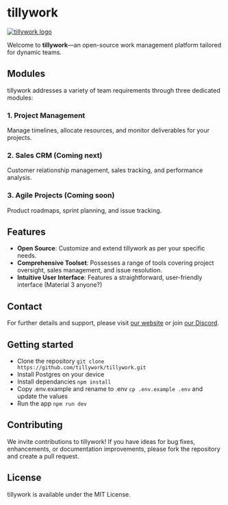 # tillywork

[![tillywork logo](https://cdn.tilly.work/github.png)](https://tilly.work)

Welcome to **tillywork**—an open-source work management platform tailored for dynamic teams.

## Modules

tillywork addresses a variety of team requirements through three dedicated modules:

### 1. Project Management

Manage timelines, allocate resources, and monitor deliverables for your projects.

### 2. Sales CRM (Coming next)

Customer relationship management, sales tracking, and performance analysis.

### 3. Agile Projects (Coming soon)

Product roadmaps, sprint planning, and issue tracking.

## Features

- **Open Source**: Customize and extend tillywork as per your specific needs.
- **Comprehensive Toolset**: Possesses a range of tools covering project oversight, sales management, and issue resolution.
- **Intuitive User Interface**: Features a straightforward, user-friendly interface (Material 3 anyone?)

## Contact

For further details and support, please visit [our website](https://tilly.work) or join [our Discord](https://discord.gg/Ttn4WeNJbb).

## Getting started

- Clone the repository `git clone https://github.com/tillywork/tillywork.git`
- Install Postgres on your device
- Install dependancies `npm install`
- Copy .env.example and rename to .env `cp .env.example .env` and update the values
- Run the app `npm run dev`

## Contributing

We invite contributions to tillywork! If you have ideas for bug fixes, enhancements, or documentation improvements, please fork the repository and create a pull request.

## License

tillywork is available under the MIT License.
